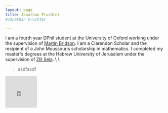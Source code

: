 ```yaml
---
layout: page
title: Jonathan Fruchter
#Jonathan Fruchter

---
```

<style>
  .footer {
    display: none;
  }
  
  .header {
    display: none;
  }
</style>


I am a fourth year DPhil student at the University of Oxford working under the supervision of [Martin Bridson](https://people.maths.ox.ac.uk/bridson/). I am a Clarendon Scholar and the recipient of a John Moussouris scholarship in mathematics. I completed my master's degrees at the Hebrew University of Jerusalem under the supervision of [Zlil Sela](http://www.ma.huji.ac.il/~zlil/).
\\
\\
> asdfasdf

<iframe scrolling="no" title="Symmetric Pattern Generator - Wallpaper Group p6m" src="https://www.geogebra.org/material/iframe/id/uu6a2zt2/width/1085/height/967/border/888888/sfsb/true/smb/false/stb/false/stbh/false/ai/false/asb/false/sri/false/rc/false/ld/false/sdz/false/ctl/false" width="100vw" height="100vh" style="border:0px;"> </iframe>
